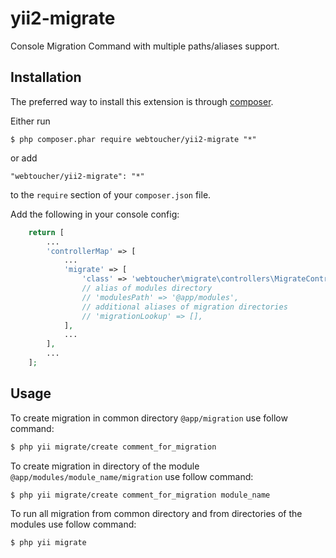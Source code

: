 yii2-migrate
============

Console Migration Command with multiple paths/aliases support.

## Installation

The preferred way to install this extension is through [composer](http://getcomposer.org/download/).

Either run

```
$ php composer.phar require webtoucher/yii2-migrate "*"
```

or add

```
"webtoucher/yii2-migrate": "*"
```

to the ```require``` section of your `composer.json` file.

Add the following in your console config:

```php
    return [
        ...
        'controllerMap' => [
            ...
            'migrate' => [
                'class' => 'webtoucher\migrate\controllers\MigrateController',
                // alias of modules directory
                // 'modulesPath' => '@app/modules',
                // additional aliases of migration directories
                // 'migrationLookup' => [],
            ],
            ...
        ],
        ...
    ];
```

## Usage

To create migration in common directory `@app/migration` use follow command:

```bash
$ php yii migrate/create comment_for_migration
```

To create migration in directory of the module `@app/modules/module_name/migration` use follow command:

```bash
$ php yii migrate/create comment_for_migration module_name
```

To run all migration from common directory and from directories of the modules use follow command:

```bash
$ php yii migrate
```

